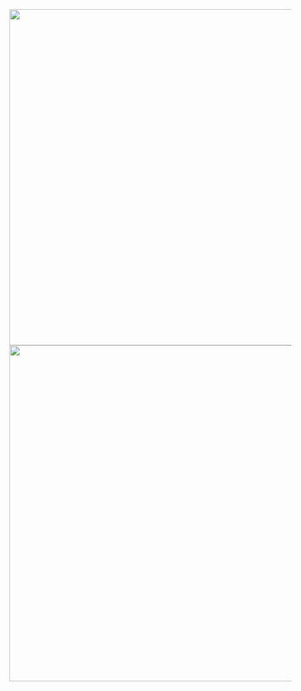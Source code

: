 <img src='https://cdn.dribbble.com/users/1061020/screenshots/6180881/media/39711dda135ec4be9c0b8edcb892bfd0.gif' width="800" height="600">
<img src='https://cdn.dribbble.com/users/623144/screenshots/2077826/media/a85741ce41616cb29fc88a91252fb8b2.gif' width ="800" height="600">

